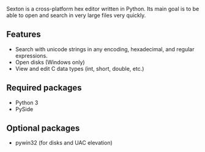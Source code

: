 Sexton is a cross-platform hex editor written in Python. Its main goal is to be able to open and search in very large files very quickly.

Features
--------
* Search with unicode strings in any encoding, hexadecimal, and regular expressions.
* Open disks (Windows only)
* View and edit C data types (int, short, double, etc.)

Required packages
-----------------
* Python 3
* PySide

Optional packages
-----------------
* pywin32 (for disks and UAC elevation)
